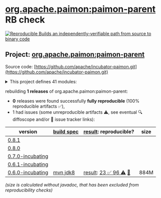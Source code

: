 [org.apache.paimon:paimon-parent](https://central.sonatype.com/artifact/org.apache.paimon/paimon-parent/versions) RB check
=======

[![Reproducible Builds](https://reproducible-builds.org/images/logos/rb.svg) an independently-verifiable path from source to binary code](https://reproducible-builds.org/)

## Project: [org.apache.paimon:paimon-parent](https://central.sonatype.com/artifact/org.apache.paimon/paimon-parent/versions)

Source code: [https://github.com/apache/incubator-paimon.git](https://github.com/apache/incubator-paimon.git)

<details><summary>This project defines 41 modules:</summary>

* [org.apache.paimon:paimon-benchmark](https://central.sonatype.com/artifact/org.apache.paimon/paimon-benchmark/0.6.0-incubating)
* [org.apache.paimon:paimon-bundle](https://central.sonatype.com/artifact/org.apache.paimon/paimon-bundle/0.6.0-incubating)
* [org.apache.paimon:paimon-ci-tools](https://central.sonatype.com/artifact/org.apache.paimon/paimon-ci-tools/0.6.0-incubating)
* [org.apache.paimon:paimon-codegen](https://central.sonatype.com/artifact/org.apache.paimon/paimon-codegen/0.6.0-incubating)
* [org.apache.paimon:paimon-codegen-loader](https://central.sonatype.com/artifact/org.apache.paimon/paimon-codegen-loader/0.6.0-incubating)
* [org.apache.paimon:paimon-common](https://central.sonatype.com/artifact/org.apache.paimon/paimon-common/0.6.0-incubating)
* [org.apache.paimon:paimon-core](https://central.sonatype.com/artifact/org.apache.paimon/paimon-core/0.6.0-incubating)
* [org.apache.paimon:paimon-filesystems](https://central.sonatype.com/artifact/org.apache.paimon/paimon-filesystems/0.6.0-incubating)
* [org.apache.paimon:paimon-flink](https://central.sonatype.com/artifact/org.apache.paimon/paimon-flink/0.6.0-incubating)
* [org.apache.paimon:paimon-flink-1.14](https://central.sonatype.com/artifact/org.apache.paimon/paimon-flink-1.14/0.6.0-incubating)
* [org.apache.paimon:paimon-flink-1.15](https://central.sonatype.com/artifact/org.apache.paimon/paimon-flink-1.15/0.6.0-incubating)
* [org.apache.paimon:paimon-flink-1.16](https://central.sonatype.com/artifact/org.apache.paimon/paimon-flink-1.16/0.6.0-incubating)
* [org.apache.paimon:paimon-flink-1.17](https://central.sonatype.com/artifact/org.apache.paimon/paimon-flink-1.17/0.6.0-incubating)
* [org.apache.paimon:paimon-flink-1.18](https://central.sonatype.com/artifact/org.apache.paimon/paimon-flink-1.18/0.6.0-incubating)
* [org.apache.paimon:paimon-flink-action](https://central.sonatype.com/artifact/org.apache.paimon/paimon-flink-action/0.6.0-incubating)
* [org.apache.paimon:paimon-flink-cdc](https://central.sonatype.com/artifact/org.apache.paimon/paimon-flink-cdc/0.6.0-incubating)
* [org.apache.paimon:paimon-flink-common](https://central.sonatype.com/artifact/org.apache.paimon/paimon-flink-common/0.6.0-incubating)
* [org.apache.paimon:paimon-format](https://central.sonatype.com/artifact/org.apache.paimon/paimon-format/0.6.0-incubating)
* [org.apache.paimon:paimon-hive](https://central.sonatype.com/artifact/org.apache.paimon/paimon-hive/0.6.0-incubating)
* [org.apache.paimon:paimon-hive-catalog](https://central.sonatype.com/artifact/org.apache.paimon/paimon-hive-catalog/0.6.0-incubating)
* [org.apache.paimon:paimon-hive-common](https://central.sonatype.com/artifact/org.apache.paimon/paimon-hive-common/0.6.0-incubating)
* [org.apache.paimon:paimon-hive-connector-2.1](https://central.sonatype.com/artifact/org.apache.paimon/paimon-hive-connector-2.1/0.6.0-incubating)
* [org.apache.paimon:paimon-hive-connector-2.1-cdh-6.3](https://central.sonatype.com/artifact/org.apache.paimon/paimon-hive-connector-2.1-cdh-6.3/0.6.0-incubating)
* [org.apache.paimon:paimon-hive-connector-2.2](https://central.sonatype.com/artifact/org.apache.paimon/paimon-hive-connector-2.2/0.6.0-incubating)
* [org.apache.paimon:paimon-hive-connector-2.3](https://central.sonatype.com/artifact/org.apache.paimon/paimon-hive-connector-2.3/0.6.0-incubating)
* [org.apache.paimon:paimon-hive-connector-3.1](https://central.sonatype.com/artifact/org.apache.paimon/paimon-hive-connector-3.1/0.6.0-incubating)
* [org.apache.paimon:paimon-hive-connector-common](https://central.sonatype.com/artifact/org.apache.paimon/paimon-hive-connector-common/0.6.0-incubating)
* [org.apache.paimon:paimon-oss](https://central.sonatype.com/artifact/org.apache.paimon/paimon-oss/0.6.0-incubating)
* [org.apache.paimon:paimon-oss-impl](https://central.sonatype.com/artifact/org.apache.paimon/paimon-oss-impl/0.6.0-incubating)
* [org.apache.paimon:paimon-parent](https://central.sonatype.com/artifact/org.apache.paimon/paimon-parent/0.6.0-incubating)
* [org.apache.paimon:paimon-s3](https://central.sonatype.com/artifact/org.apache.paimon/paimon-s3/0.6.0-incubating)
* [org.apache.paimon:paimon-s3-impl](https://central.sonatype.com/artifact/org.apache.paimon/paimon-s3-impl/0.6.0-incubating)
* [org.apache.paimon:paimon-spark](https://central.sonatype.com/artifact/org.apache.paimon/paimon-spark/0.6.0-incubating)
* [org.apache.paimon:paimon-spark-2](https://central.sonatype.com/artifact/org.apache.paimon/paimon-spark-2/0.6.0-incubating)
* [org.apache.paimon:paimon-spark-3.1](https://central.sonatype.com/artifact/org.apache.paimon/paimon-spark-3.1/0.6.0-incubating)
* [org.apache.paimon:paimon-spark-3.2](https://central.sonatype.com/artifact/org.apache.paimon/paimon-spark-3.2/0.6.0-incubating)
* [org.apache.paimon:paimon-spark-3.3](https://central.sonatype.com/artifact/org.apache.paimon/paimon-spark-3.3/0.6.0-incubating)
* [org.apache.paimon:paimon-spark-3.4](https://central.sonatype.com/artifact/org.apache.paimon/paimon-spark-3.4/0.6.0-incubating)
* [org.apache.paimon:paimon-spark-3.5](https://central.sonatype.com/artifact/org.apache.paimon/paimon-spark-3.5/0.6.0-incubating)
* [org.apache.paimon:paimon-spark-common](https://central.sonatype.com/artifact/org.apache.paimon/paimon-spark-common/0.6.0-incubating)
* [org.apache.paimon:paimon-test-utils](https://central.sonatype.com/artifact/org.apache.paimon/paimon-test-utils/0.6.0-incubating)
</details>

rebuilding **1 releases** of org.apache.paimon:paimon-parent:
- **0** releases were found successfully **fully reproducible** (100% reproducible artifacts :white_check_mark:),
- 1 had issues (some unreproducible artifacts :warning:, see eventual :mag: diffoscope and/or :memo: issue tracker links):

| version | [build spec](/BUILDSPEC.md) | [result](https://reproducible-builds.org/docs/jvm/): reproducible? | size |
| -- | --------- | ------ | -- |
| [0.8.1](https://central.sonatype.com/artifact/org.apache.paimon/paimon-parent/0.8.1/pom) | | | |
| [0.8.0](https://central.sonatype.com/artifact/org.apache.paimon/paimon-parent/0.8.0/pom) | | | |
| [0.7.0-incubating](https://central.sonatype.com/artifact/org.apache.paimon/paimon-parent/0.7.0-incubating/pom) | | | |
| [0.6.1-incubating](https://central.sonatype.com/artifact/org.apache.paimon/paimon-parent/0.6.1-incubating/pom) | | | |
| [0.6.0-incubating](https://central.sonatype.com/artifact/org.apache.paimon/paimon-parent/0.6.0-incubating/pom) | [mvn jdk8](paimon-parent-0.6.0-incubating.buildspec) | [result](paimon-parent-0.6.0-incubating.buildinfo): [23 :white_check_mark:  96 :warning:](paimon-parent-0.6.0-incubating.buildcompare) [:memo:](https://github.com/apache/incubator-paimon/pull/2519) | 884M |

<i>(size is calculated without javadoc, that has been excluded from reproducibility checks)</i>
